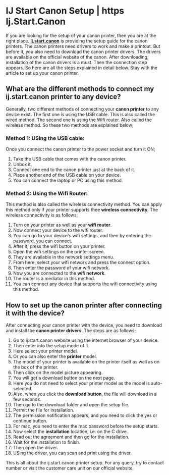 
# IJ Start Canon Setup | https Ij.Start.Canon

If you are looking for the setup of your canon printer, then you are at the right place. **[Ij.start.canon](https://startijcanon.github.io)** is providing the setup guide for the canon printers. The canon printers need drivers to work and make a printout. But before it, you also need to download the canon printer drivers. The drivers are available on the official website of the canon. After downloading, installation of the canon drivers is a must. Then the connection step appears. So here are all the steps explained in detail below. Stay with the article to set up your canon printer.

## What are the different methods to connect my ij.start.canon printer to any device?
Generally, two different methods of connecting your **canon printer** to any device exist. The first one is using the USB cable. This is also called the wired method. The second one is using the Wifi router. Also called the wireless method. So these two methods are explained below;
### Method 1: USing the USB cable:
Once you connect the canon printer to the power socket and turn it ON;
1. Take the USB cable that comes with the canon printer.
2. Unbox it.
3. Connect one end to the canon printer just at the back of it.
4. Place another end of the USB cable on your device.
5. You can connect the laptop or PC using this method.

### Method 2: Using the Wifi Router:
This method is also called the wireless connectivity method. You can apply this method only if your printer supports thee **wireless connectivity**. The wireless connectivity is as follows;

1. Turn on your printer as well as your **wifi router**.
2. Now connect your device to the wifi router.
3. You can go to your device's wifi settings, and then by entering the password, you can connect.
4. After it, press the wifi button on your printer.
5. Open the wifi settings on the printer screen.
6. They are available in the network settings menu.
7. From here, select your wifi network and press the connect option.
8. Then enter the password of your wifi network.
9. Now you are connected to the **wifi network**.
10. The router is a mediator in this method.
11. You can connect any device that supports the wifi connectivity using this method.

## How to set up the canon printer after connecting it with the device?
After connecting your canon printer with the device, you need to download and install the **canon printer drivers**. The steps are as follows;

1. Go to ij.start.canon website using the internet browser of your device.
2. Then enter into the setup mode of it.
3. Here select your printer model.
4. Or you can also enter the **printer** model.
5. The model of your printer is available on the printer itself as well as on the box of the printer.
6. Then click on the model picture appearing.
7. You will get a download button on the next page.
8. Here you do not need to select your printer model as the model is auto-selected.
9. Also, when you click the **download button**, the file will download in a few seconds.
10. Then go to the download folder and open the setup file.
11. Permit the file for installation.
12. The permission notification appears, and you need to click the yes or continue button.
13. For mac, you need to enter the mac password before the setup starts.
14. Now select the **installation** location, i.e. on the C drive.
15. Read out the agreement and then go for the installation.
16. Wait for the installation to finish.
17. Then open the driver.
18. USing the driver, you can scan and print using the driver.

This is all about the ij.start.canon printer setup. For any query, try to contact number or visit the customer care unit on our official website.
